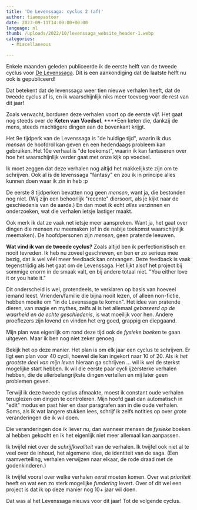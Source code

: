```yaml
---
title: 'De Levenssaga: cyclus 2 (af)'
author: tiamopastoor
date: 2023-09-11T14:00:00+00:00
language: nl
thumb: /uploads/2022/10/levenssaga_website_header-1.webp
categories:
  - Miscellaneous

---
```

Enkele maanden geleden publiceerde ik de eerste helft van de tweede cyclus voor [De Levenssaga][1]. Dit is een aankondiging dat de laatste helft nu ook is gepubliceerd!

Dat betekent dat de levenssaga weer tien nieuwe verhalen heeft, dat de tweede cyclus af is, en ik waarschijnlijk niks meer toevoeg voor de rest van dit jaar!

Zoals verwacht, borduren deze verhalen voort op de eerste vijf. Het gaat nog steeds over de **Keten van Voedsel**. ****Een keten die, dankzij de mens, steeds machtigere dingen aan de bovenkant krijgt. 

Het 9e tijdperk van de Levenssaga is "de huidige tijd", waarin ik dus _mensen_ de hoofdrol kan geven en een hedendaags probleem kan gebruiken. Het 10e verhaal is "de toekomst", waarin ik kan fantaseren over hoe het waarschijnlijk verder gaat met onze kijk op voedsel. 

Ik moet zeggen dat deze verhalen nog altijd het makkelijkste zijn om te schrijven. Ook al is de levenssaga "fantasy" en zou ik in principe alles kunnen doen waar ik zin in heb :p 

De eerste 8 tijdperken bevatten nog geen _mensen_, want ja, die bestonden nog niet. (Wij zijn een behoorlijk "recente" diersoort, als je kijkt naar de geschiedenis van de aarde.) En dan moet ik echt _alles_ verzinnen en onderzoeken, wat die verhalen ietsje lastiger maakt.

Ook merk ik dat ze vaak net ietsje meer aanspreken. Want ja, het gaat over dingen die mensen _nu_ meemaken (of in de nabije toekomst waarschijnlijk meemaken). De hoofdpersonen zijn _mensen_, geen pratende leeuwen.

**Wat vind ik van de tweede cyclus?** Zoals altijd ben ik perfectionistisch en nooit tevreden. Ik heb nu zoveel geschreven, en ben er zo serieus mee bezig, dat ik wel véél meer feedback kan ontvangen. Deze feedback is vaak tegenstrijdig als het gaat om de Levenssaga. Het lijkt alsof het project bij sommige enorm in de smaak valt, en bij andere totaal niet. "You either love it or you hate it."

Dit onderscheid is wel, grotendeels, te verklaren op basis van hoeveel iemand leest. Vrienden/familie die bijna nooit lezen, of alleen non-fictie, hebben moeite om "in de Levenssaga te komen". Het idee van pratende dieren, van magie en mythes, zelfs al is het allemaal _gebaseerd op de waarheid en de echte geschiedenis_, is wat moeilijk voor hen. Andere proeflezers zijn lovend en vinden het erg goed, grappig en diepgaand.

Mijn plan was eigenlijk om rond deze tijd ook de _fysieke boeken_ te gaan uitgeven. Maar ik ben nog niet zeker genoeg. 

Bekijk het op deze manier. Het plan is om elk jaar een cyclus te schrijven. Er ligt een plan voor 40 cycli, hoewel die kan ingekort naar 10 of 20. Als ik _het grootste deel van mijn leven_ hieraan ga schrijven ... wil ik wel de sterkst mogelijke start hebben. Ik wil die eerste paar cycli ijzersterke verhalen hebben, die de allerbelangrijkste dingen vertellen en mij later geen problemen geven.

Terwijl ik deze tweede cyclus afmaakte, moest ik constant oude verhalen teruglezen om dingen te controleren. Mijn hoofd gaat dan automatisch in "edit" modus en past hier en daar paragrafen aan in die oude verhalen. Soms, als ik wat langere stukken lees, schrijf ik zelfs notities op over _grote_ veranderingen die ik wil doen.

Die veranderingen doe ik liever _nu_, dan wanneer mensen de _fysieke_ boeken al hebben gekocht en ik het eigenlijk niet meer allemaal kan aanpassen.

Ik twijfel niet over de _schrijfkwaliteit_ van de verhalen. Ik twijfel ook niet al te veel over de inhoud, het algemene idee, de identiteit van de saga. (Een raamvertelling, verhalen verwijzen naar elkaar, de rode draad met de godenkinderen.) 

Ik twijfel vooral over welke verhalen _eerst_ moeten komen. Over wat _prioriteit_ heeft en wat een zo sterk mogelijke _fundering_ levert. Over of dit wel een project is dat ik op deze manier nog 10+ jaar wil doen.

Dat was al het Levenssaga nieuws voor dit jaar! Tot de volgende cyclus.

 [1]: https://delevenssaga.nl